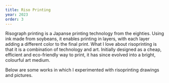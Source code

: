 ```yaml
---
title: Riso Printing
year: 2023
order: 3
---
```

Risograph printing is a Japanse printing technology from the eighties. Using ink made from soybeans, it enables printing in layers, with each layer adding a different color to the final print. What I love about risoprinting is that it is a combination of technology and art. Initially designed as a cheap, efficient and eco-friendly way to print, it has since evolved into a bright, colourful art medium.

Below are some works in which I experimented with risoprinting drawings and pictures.
<Images images="cover.jpg,hondwip.jpg" height="500px" width="500px" lgColumns="2" caption="The two drawings layered">